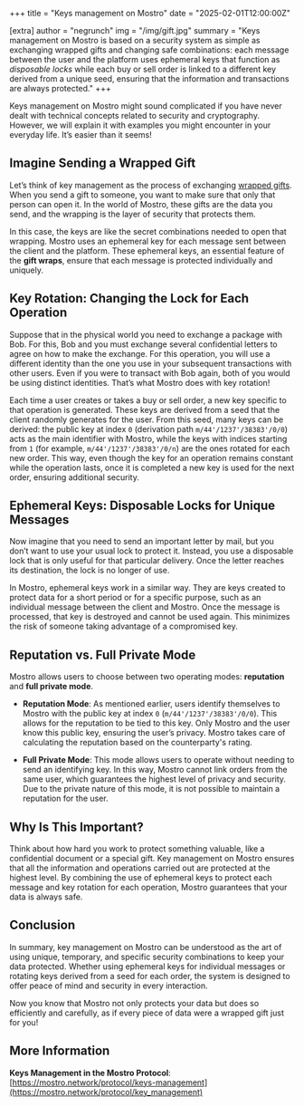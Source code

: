 +++
title = "Keys management on Mostro"
date = "2025-02-01T12:00:00Z"

[extra]
author = "negrunch"
img = "/img/gift.jpg"
summary = "Keys management on Mostro is based on a security system as simple as exchanging wrapped gifts and changing safe combinations: each message between the user and the platform uses ephemeral keys that function as *disposable locks* while each buy or sell order is linked to a different key derived from a unique seed, ensuring that the information and transactions are always protected."
+++

Keys management on Mostro might sound complicated if you have never dealt with technical concepts related to security and cryptography. However, we will explain it with examples you might encounter in your everyday life. It’s easier than it seems!

## Imagine Sending a Wrapped Gift

Let’s think of key management as the process of exchanging [wrapped gifts](https://github.com/nostr-protocol/nips/blob/master/59.md). When you send a gift to someone, you want to make sure that only that person can open it. In the world of Mostro, these gifts are the data you send, and the wrapping is the layer of security that protects them.

In this case, the keys are like the secret combinations needed to open that wrapping. Mostro uses an ephemeral key for each message sent between the client and the platform. These ephemeral keys, an essential feature of the **gift wraps**, ensure that each message is protected individually and uniquely.

## Key Rotation: Changing the Lock for Each Operation

Suppose that in the physical world you need to exchange a package with Bob. For this, Bob and you must exchange several confidential letters to agree on how to make the exchange. For this operation, you will use a different identity than the one you use in your subsequent transactions with other users. Even if you were to transact with Bob again, both of you would be using distinct identities. That’s what Mostro does with key rotation!

Each time a user creates or takes a buy or sell order, a new key specific to that operation is generated. These keys are derived from a seed that the client randomly generates for the user. From this seed, many keys can be derived: the public key at index `0` (derivation path `m/44'/1237'/38383'/0/0`) acts as the main identifier with Mostro, while the keys with indices starting from `1` (for example, `m/44'/1237'/38383'/0/n`) are the ones rotated for each new order. This way, even though the key for an operation remains constant while the operation lasts, once it is completed a new key is used for the next order, ensuring additional security.

## Ephemeral Keys: Disposable Locks for Unique Messages

Now imagine that you need to send an important letter by mail, but you don’t want to use your usual lock to protect it. Instead, you use a disposable lock that is only useful for that particular delivery. Once the letter reaches its destination, the lock is no longer of use.

In Mostro, ephemeral keys work in a similar way. They are keys created to protect data for a short period or for a specific purpose, such as an individual message between the client and Mostro. Once the message is processed, that key is destroyed and cannot be used again. This minimizes the risk of someone taking advantage of a compromised key.

## Reputation vs. Full Private Mode

Mostro allows users to choose between two operating modes: **reputation** and **full private mode**.

- **Reputation Mode**: As mentioned earlier, users identify themselves to Mostro with the public key at index `0` (`m/44'/1237'/38383'/0/0`). This allows for the reputation to be tied to this key. Only Mostro and the user know this public key, ensuring the user’s privacy. Mostro takes care of calculating the reputation based on the counterparty's rating.

- **Full Private Mode**: This mode allows users to operate without needing to send an identifying key. In this way, Mostro cannot link orders from the same user, which guarantees the highest level of privacy and security. Due to the private nature of this mode, it is not possible to maintain a reputation for the user.

## Why Is This Important?

Think about how hard you work to protect something valuable, like a confidential document or a special gift. Key management on Mostro ensures that all the information and operations carried out are protected at the highest level. By combining the use of ephemeral keys to protect each message and key rotation for each operation, Mostro guarantees that your data is always safe.

## Conclusion

In summary, key management on Mostro can be understood as the art of using unique, temporary, and specific security combinations to keep your data protected. Whether using ephemeral keys for individual messages or rotating keys derived from a seed for each order, the system is designed to offer peace of mind and security in every interaction.

Now you know that Mostro not only protects your data but does so efficiently and carefully, as if every piece of data were a wrapped gift just for you!

## More Information

**Keys Management in the Mostro Protocol**: [https://mostro.network/protocol/keys-management](https://mostro.network/protocol/key_management)
